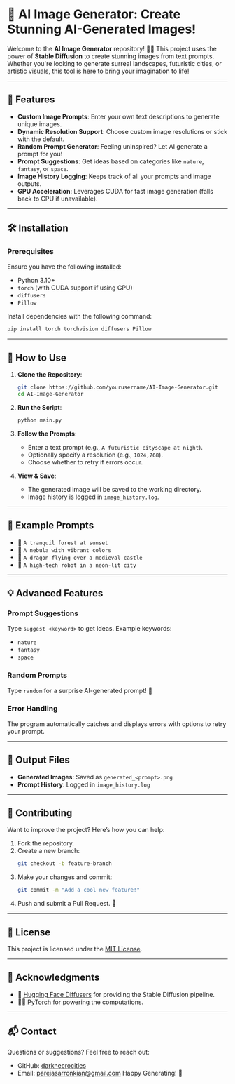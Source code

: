# 🌟 AI Image Generator: Create Stunning AI-Generated Images!

Welcome to the **AI Image Generator** repository! 🎨✨ This project uses the power of **Stable Diffusion** to create stunning images from text prompts. Whether you're looking to generate surreal landscapes, futuristic cities, or artistic visuals, this tool is here to bring your imagination to life!

---

## 🚀 Features

- **Custom Image Prompts**: Enter your own text descriptions to generate unique images.
- **Dynamic Resolution Support**: Choose custom image resolutions or stick with the default.
- **Random Prompt Generator**: Feeling uninspired? Let AI generate a prompt for you!
- **Prompt Suggestions**: Get ideas based on categories like `nature`, `fantasy`, or `space`.
- **Image History Logging**: Keeps track of all your prompts and image outputs.
- **GPU Acceleration**: Leverages CUDA for fast image generation (falls back to CPU if unavailable).

---

## 🛠️ Installation

### Prerequisites
Ensure you have the following installed:
- Python 3.10+
- `torch` (with CUDA support if using GPU)
- `diffusers`
- `Pillow`

Install dependencies with the following command:
```bash
pip install torch torchvision diffusers Pillow
```

---

## 📖 How to Use

1. **Clone the Repository**:
   ```bash
   git clone https://github.com/yourusername/AI-Image-Generator.git
   cd AI-Image-Generator
   ```

2. **Run the Script**:
   ```bash
   python main.py
   ```

3. **Follow the Prompts**:
   - Enter a text prompt (e.g., `A futuristic cityscape at night`).
   - Optionally specify a resolution (e.g., `1024,768`).
   - Choose whether to retry if errors occur.

4. **View & Save**:
   - The generated image will be saved to the working directory.
   - Image history is logged in `image_history.log`.

---

## 🎉 Example Prompts

- 🌄 `A tranquil forest at sunset`
- 🌌 `A nebula with vibrant colors`
- 🐉 `A dragon flying over a medieval castle`
- 🤖 `A high-tech robot in a neon-lit city`

---

## 💡 Advanced Features

### Prompt Suggestions
Type `suggest <keyword>` to get ideas. Example keywords:
- `nature`
- `fantasy`
- `space`

### Random Prompts
Type `random` for a surprise AI-generated prompt! 🎲

### Error Handling
The program automatically catches and displays errors with options to retry your prompt.

---

## 📂 Output Files

- **Generated Images**: Saved as `generated_<prompt>.png`
- **Prompt History**: Logged in `image_history.log`

---

## 🤝 Contributing

Want to improve the project? Here’s how you can help:

1. Fork the repository.
2. Create a new branch:
   ```bash
   git checkout -b feature-branch
   ```
3. Make your changes and commit:
   ```bash
   git commit -m "Add a cool new feature!"
   ```
4. Push and submit a Pull Request. 💾

---

## 📜 License
This project is licensed under the [MIT License](LICENSE).

---

## 🙌 Acknowledgments

- 🤗 [Hugging Face Diffusers](https://huggingface.co/docs/diffusers/index) for providing the Stable Diffusion pipeline.
- 🧑‍💻 [PyTorch](https://pytorch.org/) for powering the computations.

---

## 📬 Contact

Questions or suggestions? Feel free to reach out:
- GitHub: [darknecrocities](https://github.com/darknecrocities/Python-AI-Image-Generator/tree/main/Documents/Portfolio%20Projecr/AI%20Image%20Generator)
- Email: parejasarronkian@gmail.com
Happy Generating! 🌟

